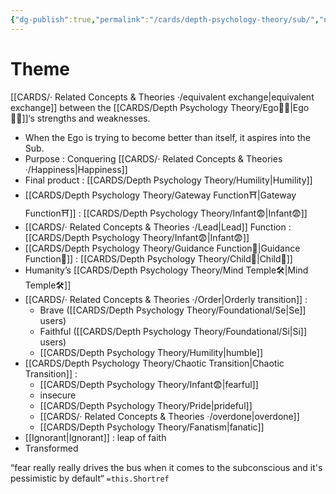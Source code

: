 ```yaml
---
{"dg-publish":true,"permalink":"/cards/depth-psychology-theory/sub/","noteIcon":"1","created":"2022-12-21T17:09:42.235+01:00","updated":"2023-05-27T15:35:31.631+02:00"}
---
```


# Theme 
[[CARDS/· Related Concepts & Theories ·/equivalent exchange\|equivalent exchange]] between the [[CARDS/Depth Psychology Theory/Ego🙋‍♂️\|Ego🙋‍♂️]]‘s strengths and weaknesses. 

- When the Ego is trying to become better than itself, it aspires into the Sub. 
- Purpose : Conquering [[CARDS/· Related Concepts & Theories ·/Happiness\|Happiness]]
- Final product : [[CARDS/Depth Psychology Theory/Humility\|Humility]]
- [[CARDS/Depth Psychology Theory/Gateway Function⛩️\|Gateway Function⛩️]] : [[CARDS/Depth Psychology Theory/Infant😨\|Infant😨]]
- [[CARDS/· Related Concepts & Theories ·/Lead\|Lead]] Function : [[CARDS/Depth Psychology Theory/Infant😨\|Infant😨]]
- [[CARDS/Depth Psychology Theory/Guidance Function🚿\|Guidance Function🚿]] : [[CARDS/Depth Psychology Theory/Child👼\|Child👼]] 
- Humanity’s [[CARDS/Depth Psychology Theory/Mind Temple🛠️\|Mind Temple🛠️]] 
- [[CARDS/· Related Concepts & Theories ·/Order\|Orderly transition]]  : 
	- Brave ([[CARDS/Depth Psychology Theory/Foundational/Se\|Se]] users) 
	- Faithful ([[CARDS/Depth Psychology Theory/Foundational/Si\|Si]] users) 
	- [[CARDS/Depth Psychology Theory/Humility\|humble]] 
- [[CARDS/Depth Psychology Theory/Chaotic Transition\|Chaotic Transition]] : 
	- [[CARDS/Depth Psychology Theory/Infant😨\|fearful]]  
	- insecure 
	- [[CARDS/Depth Psychology Theory/Pride\|prideful]] 
	- [[CARDS/· Related Concepts & Theories ·/overdone\|overdone]]
	- [[CARDS/Depth Psychology Theory/Fanatism\|fanatic]] 
- [[Ignorant\|Ignorant]] : leap of faith
- Transformed


<div class="transclusion internal-embed is-loaded"><div class="markdown-embed">



“fear really really drives the bus when it comes to the subconscious and it's pessimistic by default“ `=this.Shortref` 

</div></div>

